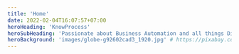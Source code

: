 ```yaml
---
title: 'Home'
date: 2022-02-04T16:07:57+07:00
heroHeading: 'KnowProcess'
heroSubHeading: 'Passionate about Business Automation and all things Digital'
heroBackground: 'images/globe-g92602cad3_1920.jpg' # https://pixabay.com/illustrations/globe-space-galaxy-data-technology-6858907/
---
```

